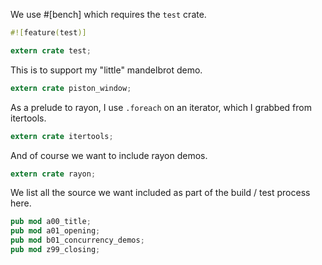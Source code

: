 We use #[bench] which requires the `test` crate.

```rust
#![feature(test)]

extern crate test;
```

This is to support my "little" mandelbrot demo.

```rust
extern crate piston_window;
```

As a prelude to rayon, I use `.foreach` on an iterator, which I grabbed from itertools.
```rust
extern crate itertools;
```

And of course we want to include rayon demos.

```rust
extern crate rayon;
```

We list all the source we want included as part of the build / test process here.

```rust
pub mod a00_title;
pub mod a01_opening;
pub mod b01_concurrency_demos;
pub mod z99_closing;
```
